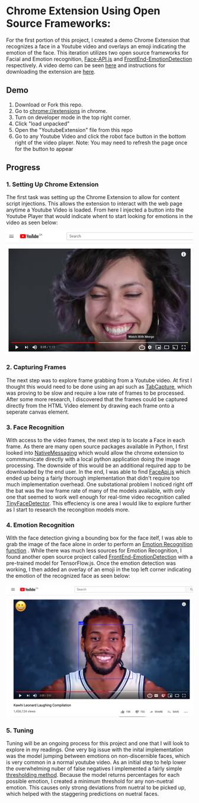 # Chrome Extension Using Open Source Frameworks:

For the first portion of this project, I created a demo Chrome Extension that recognizes a face in a Youtube video and overlays an emoji indicating the emotion of the face. This iteration utilizes two open source frameworks for Facial and Emotion recognition, [Face-API.js](https://github.com/justadudewhohacks/face-api.js?files=1) and [FrontEnd-EmotionDetection](https://github.com/kevinisbest/FrontEnd-EmotionDetection) respectively. A video demo can be seen [here](https://github.com/ryanknauer/CPSC448/blob/master/Images/Emotion%20Recognition%20Demo.mov) and instructions for downloading the extension are [here](https://github.com/ryanknauer/CPSC448#chrome-extension-demo).

## Demo

1. Download or Fork this repo. 
2. Go to [chrome://extensions](chrome://extensions) in chrome.
3. Turn on developer mode in the top right corner.
4. Click "load unpacked" 
5. Open the "YoutubeExtension" file from this repo
6. Go to any Youtube Video and click the robot face button in the bottom right of the video player.
Note: You may need to refresh the page once for the button to appear


## Progress

### 1. Setting Up Chrome Extension

The first task was setting up the Chrome Extension to allow for content script injections. This allows the extension to interact with the web page anytime a Youtube Video is loaded. From here I injected a button into the Youtube Player that would indicate whent to start looking for emotions in the video as seen below:

![](https://github.com/ryanknauer/CPSC448/blob/master/Images/Screen%20Shot%202019-05-14%20at%2010.53.27%20AM.png)


### 2. Capturing Frames

The next step was to explore frame grabbing from a Youtube video. At first I thought this would need to be done using an api such as [TabCapture](https://developers.chrome.com/extensions/tabCapture), which was proving to be slow and require a low rate of frames to be processed. After some more research, I discovered that the frames could be captured directly from the HTML Video element by drawing each frame onto a seperate canvas element. 


### 3. Face Recognition

With access to the video frames, the next step is to locate a Face in each frame. As there are many open source packages available in Python, I first looked into [NativeMessaging](https://developer.chrome.com/apps/nativeMessaging) which would allow the chrome extension to commmunicate directly with a local python application doing the image processing. The downside of this would be an additional required app to be downloaded by the end user. In the end, I was able to find [FaceApi.js](https://github.com/justadudewhohacks/face-api.js?files=1) which ended up being a fairly thorough implementation that didn't require too much implementation overhead. One substational problem I noticed right off the bat was the low frame rate of many of the models available, with only one that seemed to work well enough for real-time video recognition called [TinyFaceDetector](https://github.com/justadudewhohacks/face-api.js?files=1#tiny-face-detector). This effeciency is one area I would like to explore further as I start to research the recongition models more.  


### 4. Emotion Recognition

With the face detection giving a bounding box for the face itelf, I was able to grab the image of the face alone in order to perform an [Emotion Recognition function](https://github.com/ryanknauer/CPSC448/blob/b6fed5b75f8f1bb9c650517e8365b16d1cef5bc2/YoutubeExtension/testing.js#L114) . While there was much less sources for Emotion Recognition, I found another open source project called [FrontEnd-EmotionDetection](https://github.com/kevinisbest/FrontEnd-EmotionDetection) with a pre-trained model for TensorFlow.js. Once the emotion detection was working, I then added an overlay of an emoji in the top left corner indicating the emotion of the recognized face as seen below:

![](https://github.com/ryanknauer/CPSC448/blob/master/Images/Screen%20Shot%202019-05-27%20at%205.26.56%20PM.png)

### 5. Tuning

Tuning will be an ongoing process for this project and one that I will look to explore in my readings. One very big issue with the inital implementation was the model jumping between emotions on non-discernible faces, which is very common in a normal youtube video. As an initial step to help lower the overwhelming nuber of false negatives I implemented a fairly simple [thresholding method](https://github.com/ryanknauer/CPSC448/blob/187de22b86858f3056184dc57f7417b6b5936ab2/YoutubeExtension/testing.js#L130). Because the model returns percentages for each possible emotion, I created a minimum threshold for any non-nuetral emotion. This causes only strong deviations from nuetral to be picked up, which helped with the staggering predictions on nuetral faces.   



